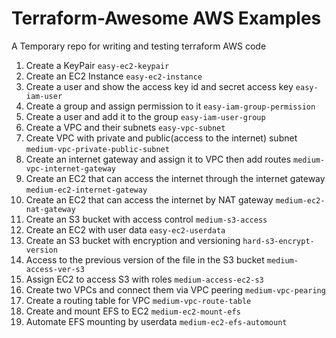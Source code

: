 # Terraform-Awesome AWS Examples
A Temporary repo for writing and testing terraform AWS code

1. Create a KeyPair `easy-ec2-keypair`
2. Create an EC2 Instance `easy-ec2-instance`
3. Create a user and show the access key id and secret access key `easy-iam-user`
4. Create a group and assign permission to it `easy-iam-group-permission`
5. Create a user and add it to the group `easy-iam-user-group`
6. Create a VPC and their subnets `easy-vpc-subnet`
7. Create VPC with private and public(access to the internet) subnet `medium-vpc-private-public-subnet`
8. Create an internet gateway and assign it to VPC then add routes `medium-vpc-internet-gateway`
9. Create an EC2 that can access the internet through the internet gateway `medium-ec2-internet-gateway` 
10. Create an EC2 that can access the internet by NAT gateway `medium-ec2-nat-gateway`
11. Create an S3 bucket with access control `medium-s3-access`
12. Create an EC2 with user data `easy-ec2-userdata`
13. Create an S3 bucket with encryption and versioning `hard-s3-encrypt-version`
14. Access to the previous version of the file in the S3 bucket `medium-access-ver-s3`
15. Assign EC2 to access S3 with roles `medium-access-ec2-s3`
16. Create  two VPCs and  connect them via VPC peering `medium-vpc-pearing`
17. Create a routing table for VPC `medium-vpc-route-table`
18. Create and mount EFS to EC2 `medium-ec2-mount-efs`
19. Automate EFS mounting by userdata `medium-ec2-efs-automount`
